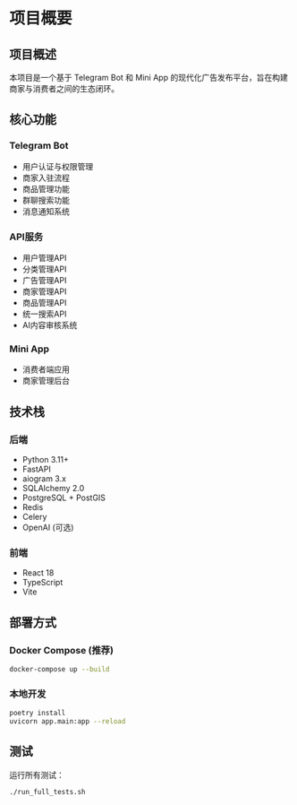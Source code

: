 # 项目概要

## 项目概述

本项目是一个基于 Telegram Bot 和 Mini App 的现代化广告发布平台，旨在构建商家与消费者之间的生态闭环。

## 核心功能

### Telegram Bot
- 用户认证与权限管理
- 商家入驻流程
- 商品管理功能
- 群聊搜索功能
- 消息通知系统

### API服务
- 用户管理API
- 分类管理API
- 广告管理API
- 商家管理API
- 商品管理API
- 统一搜索API
- AI内容审核系统

### Mini App
- 消费者端应用
- 商家管理后台

## 技术栈

### 后端
- Python 3.11+
- FastAPI
- aiogram 3.x
- SQLAlchemy 2.0
- PostgreSQL + PostGIS
- Redis
- Celery
- OpenAI (可选)

### 前端
- React 18
- TypeScript
- Vite

## 部署方式

### Docker Compose (推荐)
```bash
docker-compose up --build
```

### 本地开发
```bash
poetry install
uvicorn app.main:app --reload
```

## 测试

运行所有测试：
```bash
./run_full_tests.sh
```